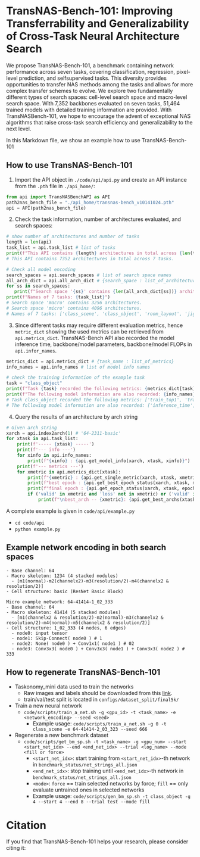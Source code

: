 # TransNAS-Bench-101: Improving Transferrability and Generalizability of Cross-Task Neural Architecture Search

We propose TransNAS-Bench-101, a benchmark containing network performance across seven tasks, covering classification, regression, pixel-level prediction, and selfsupervised tasks. This diversity provides opportunities to transfer NAS methods among the tasks and allows for more complex transfer schemes to evolve. We explore two fundamentally different types of search spaces: cell-level search space and macro-level search space. With 7,352 backbones evaluated on seven tasks, 51,464 trained models with detailed training information are provided. With TransNASBench-101, we hope to encourage the advent of exceptional NAS algorithms that raise cross-task search efficiency and generalizability to the next level.

In this Markdown file, we show an example how to use TransNAS-Bench-101

## How to use TransNAS-Bench-101

1. Import the API object in `./code/api/api.py` and create an API instance from the `.pth` file in `./api_home/`:
​
```python
from api import TransNASBenchAPI as API
path2nas_bench_file = "./api_home/transnas-bench_v10141024.pth"
api = API(path2nas_bench_file)
```

2. Check the task information, number of architectures evaluated, and search spaces:

```python
# show number of architectures and number of tasks
length = len(api)
task_list = api.task_list # list of tasks
print(f"This API contains {length} architectures in total across {len(task_list)} tasks.")
# This API contains 7352 architectures in total across 7 tasks.

# Check all model encoding
search_spaces = api.search_spaces # list of search space names
all_arch_dict = api.all_arch_dict # {search_space : list_of_architecture_names}
for ss in search_spaces:
   print(f"Search space '{ss}' contains {len(all_arch_dict[ss])} architectures.")
print(f"Names of 7 tasks: {task_list}")
# Search space 'macro' contains 3256 architectures.
# Search space 'micro' contains 4096 architectures.
# Names of 7 tasks: ['class_scene', 'class_object', 'room_layout', 'jigsaw', 'segmentsemantic', 'normal', 'autoencoder']
```

3. Since different tasks may require different evaluation metrics, hence `metric_dict` showing the used metrics can be retrieved from `api.metrics_dict`. TransNAS-Bench API also recorded the model inference time, backbone/model parameters, backbone/model FLOPs in `api.infor_names`.

```python
metrics_dict = api.metrics_dict # {task_name : list_of_metrics}
info_names = api.info_names # list of model info names

# check the training information of the example task
task = "class_object"
print(f"Task {task} recorded the following metrics: {metrics_dict[task]}")
print(f"The following model information are also recorded: {info_names}")
# Task class_object recorded the following metrics: ['train_top1', 'train_top5', 'train_loss', 'valid_top1', 'valid_top5', 'valid_loss', 'test_top1', 'test_top5', 'test_loss', 'time_elapsed']
# The following model information are also recorded: ['inference_time', 'encoder_params', 'model_params', 'model_FLOPs', 'encoder_FLOPs']
```

4. Query the results of an architecture by arch string
​
```python
# Given arch string
xarch = api.index2arch(1) # '64-2311-basic'
for xtask in api.task_list:
    print(f'----- {xtask} -----')
    print(f'--- info ---')
    for xinfo in api.info_names:
        print(f"{xinfo} : {api.get_model_info(xarch, xtask, xinfo)}")
    print(f'--- metrics ---')
    for xmetric in api.metrics_dict[xtask]:
        print(f"{xmetric} : {api.get_single_metric(xarch, xtask, xmetric, mode='best')}")
        print(f"best epoch : {api.get_best_epoch_status(xarch, xtask, metric=xmetric)}")
        print(f"final epoch : {api.get_epoch_status(xarch, xtask, epoch=-1)}")
        if ('valid' in xmetric and 'loss' not in xmetric) or ('valid' in xmetric and 'neg_loss' in xmetric):
            print(f"\nbest_arch -- {xmetric}: {api.get_best_archs(xtask, xmetric, 'micro')[0]}")
```

A complete example is given in `code/api/example.py`
- `cd code/api`
- `python example.py`

## Example network encoding in both search spaces

```Macro example network: 64-1234-basic
- Base channel: 64
- Macro skeleton: 1234 (4 stacked modules)
  - [m1(normal)-m2(channelx2)-m3(resolution/2)-m4(channelx2 & resolution/2)]
- Cell structure: basic (ResNet Basic Block)

Micro example network: 64-41414-1_02_333
- Base channel: 64
- Macro skeleton: 41414 (5 stacked modules)
  - [m1(channelx2 & resolution/2)-m2(normal)-m3(channelx2 & resolution/2)-m4(normal)-m5(channelx2 & resolution/2)]
- Cell structure: 1_02_333 (4 nodes, 6 edges)
  - node0: input tensor
  - node1: Skip-Connect( node0 ) # 1
  - node2: None( node0 ) + Conv1x1( node1 ) # 02
  - node3: Conv3x3( node0 ) + Conv3x3( node1 ) + Conv3x3( node2 ) # 333
```

## How to regenerate TransNAS-Bench-101

- Taskonomy_mini data used to train the networks
    - Raw images and labels should be downloaded from this [link]().
    - train/val/test split is located in `configs/dataset_split/final5k/`
- Train a new neural network
    - `code/scripts/train_a_net.sh -g <gpu_id> -t <task_name> -e <network_encoding> --seed <seed>`
        - Example usage: `code/scripts/train_a_net.sh -g 0 -t class_scene -e 64-41414-2_03_323 --seed 666`
- Regenerate a new benchmark dataset
    - `code/scripts/get_bm_sp.sh -t <task_name> -g <gpu_num> --start <start_net_idx> --end <end_net_idx> --trial <log_name> --mode <fill or force>`
        - `<start_net_idx>`: start training from `<start_net_idx>`-th network in `benchmark_status/net_strings_all.json` 
        - `<end_net_idx>`: stop training until `<end_net_idx>`-th network in `benchmark_status/net_strings_all.json` 
        - `<mode>`: `force` == train selected networks by force; `fill` == only evaluate untrained ones in selected networks 
        - Example usage: `code/scripts/gen_bm_sp.sh -t class_object -g 4 --start 4 --end 8 --trial test --mode fill`

# Citation

If you find that TransNAS-Bench-101 helps your research, please consider citing it:

​
​








